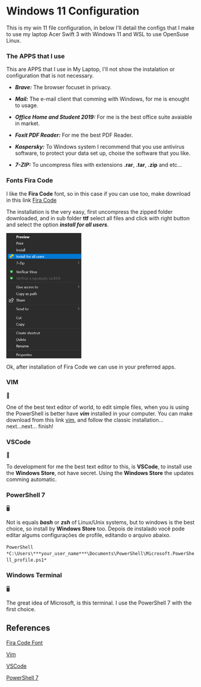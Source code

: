 # Windows 11 Configuration

This is my win 11 file configuration, in below I'll detail the configs that I make to use my laptop Acer Swift 3 with Windows 11 and WSL to use OpenSuse Linux.


### The APPS that I use

This are APPS that I use in My Laptop, I'll not show the instalation or configuration that is not necessary.

* ***Brave:*** The browser focuset in privacy. 

* ***Mail:*** The e-mail client that comming with Windows, for me is enought to usage.

* ***Office Home and Student 2019:*** For me is the best office suite avaiable in market.

* ***Foxit PDF Reader:*** For me the best PDF Reader. 

* ***Kaspersky:*** To Windows system I recommend that you use antivirus software, to protect your data set up, choise the software that you like.

* ***7-ZIP:*** To uncompress files with extensions **.rar**, **.tar**, **.zip** and etc...

### Fonts Fira Code

I like the **Fira Code** font, so in this case if you can use too, make download in this link [Fira Code](https://github.com/tonsky/FiraCode/releases/download/6/Fira_Code_v6.zip)

The installation is the very easy, first uncompress the zipped folder downloaded, and in sub folder **ttf** select all files and click with right button and select the option ***install for all users***.



<img align="center" src="https://github.com/landex/Windows-11/blob/main/win_11_images/Screenshot_20211130_115628.png" alt="drawing" width="200"/>



Ok, after installation of Fira Code we can use in your preferred apps.

### VIM 

:floppy_disk:

One of the best text editor of world, to edit simple files, when you is using the PowerShell is better have ***vim*** installed in your computer.
You can make download from this link [vim](https://ftp.nluug.nl/pub/vim/pc/gvim82.exe), and follow the classic installation... next...next... finish!

### VSCode

:memo:

To development for me the best text editor to this, is **VSCode**, to install use the **Windows Store**, not have secret. Using the **Windows Store** the updates comming automatic.

### PowerShell 7

:desktop_computer:

Not is equals ***bash*** or ***zsh*** of Linux/Unix systems, but to windows is the best choice, so install by **Windows Store** too. Depois de instalado você pode editar algums configurações de profile, editando o arquivo abaixo.

```PowerShell *C:\Users\***your_user_name***\Documents\PowerShell\Microsoft.PowerShell_profile.ps1* ```

### Windows Terminal

:desktop_computer:

The great idea of Microsoft, is this terminal. I use the PowerShell 7 with the first choice.

## References

[Fira Code Font](https://github.com/tonsky/FiraCode)

[Vim](https://www.vim.org/)

[VSCode](https://code.visualstudio.com/)

[PowerShell 7](https://github.com/PowerShell/powershell/releases)
